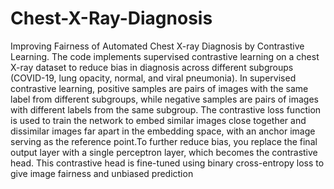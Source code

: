 # Chest-X-Ray-Diagnosis
Improving Fairness of Automated Chest X-ray Diagnosis by Contrastive Learning. The code implements supervised contrastive learning on a chest X-ray dataset to reduce bias in diagnosis across different subgroups (COVID-19, lung opacity, normal, and viral pneumonia). In supervised contrastive learning, positive samples are pairs of images with the same label from different subgroups, while negative samples are pairs of images with different labels from the same subgroup. The contrastive loss function is used to train the network to embed similar images close together and dissimilar images far apart in the embedding space, with an anchor image serving as the reference point.To further reduce bias, you replace the final output layer with a single perceptron layer, which becomes the contrastive head. This contrastive head is fine-tuned using binary cross-entropy loss to give image fairness and unbiased prediction
